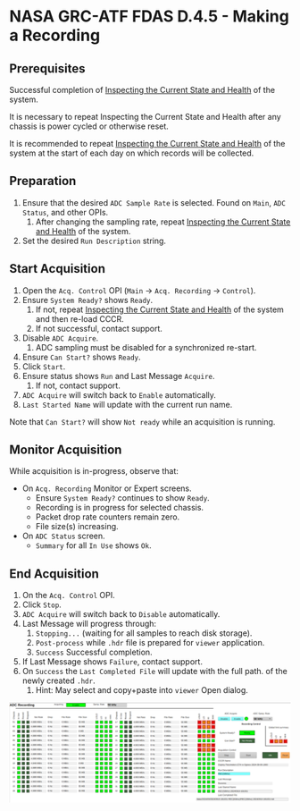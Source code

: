 # NASA GRC-ATF FDAS D.4.5 - Making a Recording

## Prerequisites

Successful completion of [Inspecting the Current State and Health](D-4-09_PROC_-_Inspecting_the_Current_State_and_Health.md) of the system.

It is necessary to repeat Inspecting the Current State and Health after
any chassis is power cycled or otherwise reset.

It is recommended to repeat [Inspecting the Current State and Health](D-4-09_PROC_-_Inspecting_the_Current_State_and_Health.md) of the system
at the start of each day on which records will be collected.

## Preparation

1. Ensure that the desired `ADC Sample Rate` is selected.
   Found on `Main`, `ADC Status`, and other OPIs.
    1. After changing the sampling rate, repeat [Inspecting the Current State and Health](D-4-09_PROC_-_Inspecting_the_Current_State_and_Health.md) of the system.
1. Set the desired `Run Description` string.

## Start Acquisition

1. Open the `Acq. Control` OPI (`Main` -> `Acq. Recording` -> `Control`).
1. Ensure `System Ready?` shows `Ready`.
    1. If not, repeat [Inspecting the Current State and Health](D-4-09_PROC_-_Inspecting_the_Current_State_and_Health.md) of the system and then re-load CCCR.
    1. If not successful, contact support.
1. Disable `ADC Acquire`.
    1. ADC sampling must be disabled for a synchronized re-start.
1. Ensure `Can Start?` shows `Ready`.
1. Click `Start`.
1. Ensure status shows `Run` and Last Message `Acquire`.
    1. If not, contact support.
1. `ADC Acquire` will switch back to `Enable` automatically.
1. `Last Started Name` will update with the current run name.

Note that `Can Start?` will show `Not ready` while an acquisition is running.

## Monitor Acquisition

While acquisition is in-progress, observe that:

- On `Acq. Recording` Monitor or Expert screens.
    - Ensure `System Ready?` continues to show `Ready`.
    - Recording is in progress for selected chassis.
    - Packet drop rate counters remain zero.
    - File size(s) increasing.
- On `ADC Status` screen.
    - `Summary` for all `In Use` shows `Ok`.

## End Acquisition

1. On the `Acq. Control` OPI.
1. Click `Stop`.
1. `ADC Acquire` will switch back to `Disable` automatically.
1. Last Message will progress through:
    1. `Stopping...` (waiting for all samples to reach disk storage).
    1. `Post-process` while `.hdr` file is prepared for `viewer` application.
    1. `Success` Successful completion.
1. If Last Message shows `Failure`, contact support.
1. On `Success` the `Last Completed File` will update with the full path.
   of the newly created `.hdr`.
    1. Hint: May select and copy+paste into `viewer` Open dialog.

![Acquisition Control](image/acq-control.png)
